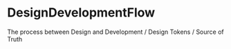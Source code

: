 # DesignDevelopmentFlow
The process between Design and Development / Design Tokens / Source of Truth 
